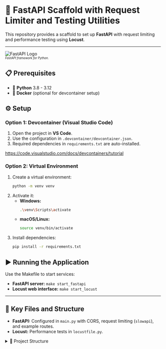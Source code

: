 # 🚀 FastAPI Scaffold with Request Limiter and Testing Utilities

This repository provides a scaffold to set up **FastAPI** with request limiting and performance testing using **Locust**.

---

![FastAPI Logo](https://fastapi.tiangolo.com/img/logo-margin/logo-teal.png)  
<sup><sub>*FastAPI framework for Python.*</sub></sup>

## 📋 Prerequisites
- 🐍 **Python** 3.8 - 3.12
- 🐳 **Docker** (optional for devcontainer setup)

## ⚙️ Setup

### Option 1: Devcontainer (Visual Studio Code)
1. Open the project in **VS Code**.
2. Use the configuration in `.devcontainer/devcontainer.json`.
3. Required dependencies in `requirements.txt` are auto-installed.

https://code.visualstudio.com/docs/devcontainers/tutorial

### Option 2: Virtual Environment
1. Create a virtual environment:
    ```sh
    python -m venv venv
    ```
2. Activate it:
    - **Windows:**
        ```sh
        .\venv\Scripts\activate
        ```
    - **macOS/Linux:**
        ```sh
        source venv/bin/activate
        ```
3. Install dependencies:
    ```sh
    pip install -r requirements.txt
    ```

## ▶️ Running the Application
Use the Makefile to start services:
- **FastAPI server:** `make start_fastapi`
- **Locust web interface:** `make start_locust`

---

## 📂 Key Files and Structure
- **FastAPI:** Configured in `main.py` with CORS, request limiting (`slowapi`), and example routes.
- **Locust:** Performance tests in `locustfile.py`.

<details>
  <summary>📁 Project Structure</summary>
  .devcontainer/ devcontainer.json .github/ dependabot.yml Dockerfile locustfile.py main.py Makefile requirements.txt routers/ limiter.py router.py test_api.py
  
